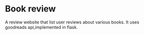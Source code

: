 # Book review

A review website that list user reviews about various books.
It uses goodreads api,implemented in flask.
